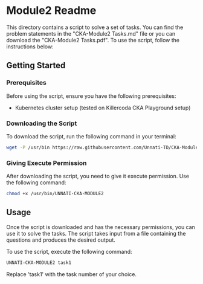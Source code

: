 # Module2 Readme

This directory contains a script to solve a set of tasks. You can find the problem statements in the "CKA-Module2 Tasks.md" file or you can download the "CKA-Module2 Tasks.pdf". To use the script, follow the instructions below:

## Getting Started

### Prerequisites

Before using the script, ensure you have the following prerequisites:

- Kubernetes cluster setup (tested on Killercoda CKA Playground setup)

### Downloading the Script

To download the script, run the following command in your terminal:

```bash
wget -P /usr/bin https://raw.githubusercontent.com/Unnati-TD/CKA-Modules/master/UNNATI-CKA-MODULE2
```

### Giving Execute Permission

After downloading the script, you need to give it execute permission. Use the following command:

```bash
chmod +x /usr/bin/UNNATI-CKA-MODULE2
```

## Usage

Once the script is downloaded and has the necessary permissions, you can use it to solve the tasks. The script takes input from a file containing the questions and produces the desired output.

To use the script, execute the following command:

```bash
UNNATI-CKA-MODULE2 task1
```

Replace 'task1' with the task number of your choice.
